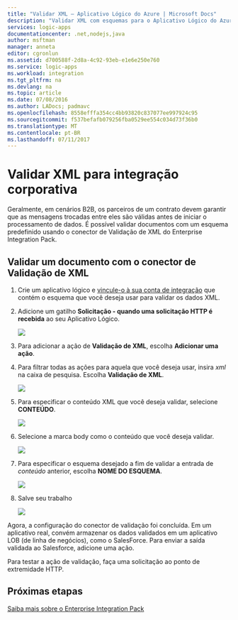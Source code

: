```yaml
---
title: "Validar XML – Aplicativo Lógico do Azure | Microsoft Docs"
description: "Validar XML com esquemas para o Aplicativo Lógico do Azure e cenários B2B usando o Enterprise Integration Pack"
services: logic-apps
documentationcenter: .net,nodejs,java
author: msftman
manager: anneta
editor: cgronlun
ms.assetid: d700588f-2d8a-4c92-93eb-e1e6e250e760
ms.service: logic-apps
ms.workload: integration
ms.tgt_pltfrm: na
ms.devlang: na
ms.topic: article
ms.date: 07/08/2016
ms.author: LADocs; padmavc
ms.openlocfilehash: 8558efffa354cc4bb93820c837077ee997924c95
ms.sourcegitcommit: f537befafb079256fba0529ee554c034d73f36b0
ms.translationtype: MT
ms.contentlocale: pt-BR
ms.lasthandoff: 07/11/2017
---
```

# <a name="validate-xml-for-enterprise-integration"></a>Validar XML para integração corporativa

Geralmente, em cenários B2B, os parceiros de um contrato devem garantir que as mensagens trocadas entre eles são válidas antes de iniciar o processamento de dados. É possível validar documentos com um esquema predefinido usando o conector de Validação de XML do Enterprise Integration Pack.

## <a name="validate-a-document-with-the-xml-validation-connector"></a>Validar um documento com o conector de Validação de XML

1. Crie um aplicativo lógico e [vincule-o à sua conta de integração](../logic-apps/logic-apps-enterprise-integration-accounts.md "Saiba como vincular uma conta de integração a um Aplicativo lógico") que contém o esquema que você deseja usar para validar os dados XML.

2. Adicione um gatilho **Solicitação - quando uma solicitação HTTP é recebida** ao seu Aplicativo Lógico.

    ![](./media/logic-apps-enterprise-integration-xml/xml-1.png)

3. Para adicionar a ação de **Validação de XML**, escolha **Adicionar uma ação**.

4. Para filtrar todas as ações para aquela que você deseja usar, insira *xml* na caixa de pesquisa. Escolha **Validação de XML**.

    ![](./media/logic-apps-enterprise-integration-xml/xml-2.png)

5. Para especificar o conteúdo XML que você deseja validar, selecione **CONTEÚDO**.

    ![](./media/logic-apps-enterprise-integration-xml/xml-1-5.png)

6. Selecione a marca body como o conteúdo que você deseja validar.

    ![](./media/logic-apps-enterprise-integration-xml/xml-3.png)

7. Para especificar o esquema desejado a fim de validar a entrada de *conteúdo* anterior, escolha **NOME DO ESQUEMA**.

    ![](./media/logic-apps-enterprise-integration-xml/xml-4.png)

8. Salve seu trabalho   

    ![](./media/logic-apps-enterprise-integration-xml/xml-5.png)

Agora, a configuração do conector de validação foi concluída. Em um aplicativo real, convém armazenar os dados validados em um aplicativo LOB (de linha de negócios), como o SalesForce. Para enviar a saída validada ao Salesforce, adicione uma ação.

Para testar a ação de validação, faça uma solicitação ao ponto de extremidade HTTP.

## <a name="next-steps"></a>Próximas etapas
[Saiba mais sobre o Enterprise Integration Pack](../logic-apps/logic-apps-enterprise-integration-overview.md "Saiba mais sobre o Enterprise Integration Pack")   


